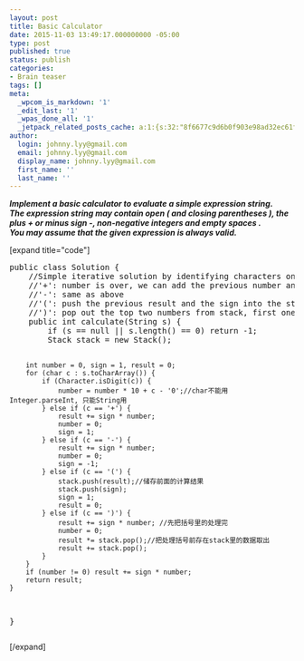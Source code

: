```yaml
---
layout: post
title: Basic Calculator
date: 2015-11-03 13:49:17.000000000 -05:00
type: post
published: true
status: publish
categories:
- Brain teaser
tags: []
meta:
  _wpcom_is_markdown: '1'
  _edit_last: '1'
  _wpas_done_all: '1'
  _jetpack_related_posts_cache: a:1:{s:32:"8f6677c9d6b0f903e98ad32ec61f8deb";a:2:{s:7:"expires";i:1463907307;s:7:"payload";a:3:{i:0;a:1:{s:2:"id";i:1290;}i:1;a:1:{s:2:"id";i:1357;}i:2;a:1:{s:2:"id";i:1512;}}}}
author:
  login: johnny.lyy@gmail.com
  email: johnny.lyy@gmail.com
  display_name: johnny.lyy@gmail.com
  first_name: ''
  last_name: ''
---
```

<p><strong><em>Implement a basic calculator to evaluate a simple expression string.<br />
The expression string may contain open ( and closing parentheses ), the plus + or minus sign -, non-negative integers and empty spaces .<br />
You may assume that the given expression is always valid.</em></strong></p>
<p>[expand title="code"]</p>
<pre>
public class Solution {
    //Simple iterative solution by identifying characters one by one. One important thing is that the input is valid, which means the parentheses are always paired and in order. Only 5 possible input we need to pay attention:digit: it should be one digit from the current number
    //'+': number is over, we can add the previous number and start a new number
    //'-': same as above
    //'(': push the previous result and the sign into the stack, set result to 0, just calculate the new result within the parenthesis.
    //')': pop out the top two numbers from stack, first one is the sign before this pair of parenthesis, second is the temporary result before this pair of parenthesis. We add them together.
    public int calculate(String s) {
        if (s == null || s.length() == 0) return -1;
        Stack<integer> stack = new Stack<integer>();
        
        int number = 0, sign = 1, result = 0;
        for (char c : s.toCharArray()) {
            if (Character.isDigit(c)) {
                number = number * 10 + c - '0';//char不能用Integer.parseInt, 只能String用
            } else if (c == '+') {
                result += sign * number;
                number = 0;
                sign = 1;
            } else if (c == '-') {
                result += sign * number;
                number = 0;
                sign = -1;
            } else if (c == '(') {
                stack.push(result);//储存前面的计算结果
                stack.push(sign);
                sign = 1;
                result = 0;
            } else if (c == ')') {
                result += sign * number; //先把括号里的处理完
                number = 0;
                result *= stack.pop();//把处理括号前存在stack里的数据取出
                result += stack.pop();
            }
        }
        if (number != 0) result += sign * number;
        return result;
    }
}
</integer></integer></pre>
<p>[/expand]</p>
